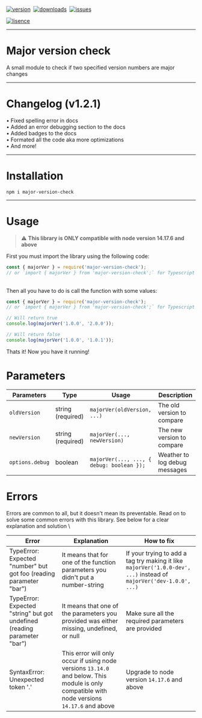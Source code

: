 [![version](https://img.shields.io/npm/v/major-version-check?color=blueviolet&style=for-the-badge "Version")](https://github.com/KK-Designs/Major-version-check/releases/tag/v1.2.1)
‎
[![downloads](https://img.shields.io/npm/dw/major-version-check?color=blue&style=for-the-badge "Downloads")](https://www.npmjs.com/package/major-version-check#:~:text=Weekly%20Downloads)
‎‎‎‎‎
[![issues](https://img.shields.io/github/issues/KK-Designs/KK-Designs/Major-version-check?style=for-the-badge "Issues")](https://github.com/KK-Designs/Major-version-check/issues)

[![lisence](https://img.shields.io/github/license/KK-Designs/Major-version-check?color=important&style=for-the-badge "Lisence")](https://raw.githubusercontent.com/KK-Designs/Major-version-check/master/LICENSE)

---

# Major version check
A small module to check if two specified version numbers are major changes

---

# Changelog (v1.2.1)

• Fixed spelling error in docs \
• Added an error debugging section to the docs \
• Added badges to the docs \
• Formated all the code aka more optimizations \
• And more!

---

# Installation
```
npm i major-version-check
```

---

# Usage

> ⚠ **This library is ONLY compatible with node version 14.17.6 and above**

First you must import the library using the following code:
```javascript
const { majorVer } = require('major-version-check');
// or `import { majorVer } from 'major-version-check';` for Typescript users
```
\
Then all you have to do is call the function with some values:
```javascript
const { majorVer } = require('major-version-check');
// or `import { majorVer } from 'major-version-check';` for Typescript users

// Will return true
console.log(majorVer('1.0.0', '2.0.0'));

// Will return false
console.log(majorVer('1.0.0', '1.0.1'));
```
Thats it! Now you have it running!

# Parameters

| Parameters    | Type    | Usage                                  | Description                   |
|---------------|---------|----------------------------------------|-------------------------------|
| `oldVersion`    | string (required) | `majorVer(oldVersion, ...)`              | The old version to compare    |
| `newVersion`    | string (required) | `majorVer(..., newVersion)`              | The new version to compare |
| `options.debug` | boolean | `majorVer(..., ..., { debug: boolean });` | Weather to log debug messages |

# Errors
Errors are common to all, but it doesn't mean its preventable. Read on to solve some common errors with this library. See below for a clear explanation and solution \

| Error                                                                    | Explanation                                                                                                                                  | How to fix                                                                                                          |
|--------------------------------------------------------------------------|----------------------------------------------------------------------------------------------------------------------------------------------|---------------------------------------------------------------------------------------------------------------------|
| TypeError: Expected "number" but got foo (reading parameter "bar")       | It means that for one of the function parameters you didn't put a number-string                                                              | If your trying to add a tag try making it like `majorVer('1.0.0-dev', ...)` instead of `majorVer('dev-1.0.0', ...)` |
| TypeError: Expected "string" but got undefined (reading parameter "bar") | It means that one of the parameters you provided was either missing, undefined, or null                                                      | Make sure all the required parameters are provided                                                                  |
| SyntaxError: Unexpected token '.'                                        | This error will only occur if using node versions `13.14.0` and below. This module is only compatible with node versions `14.17.6` and above | Upgrade to node version `14.17.6` and above                                                                         |
